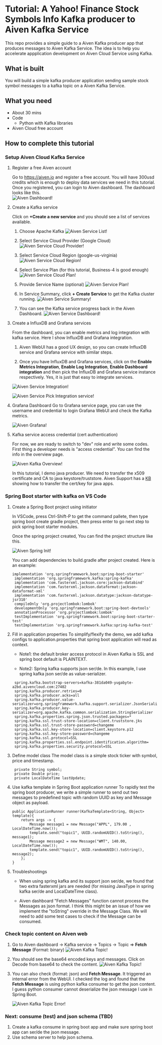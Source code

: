 # Tutorial: A Yahoo! Finance Stock Symbols Info Kafka producer to Aiven Kafka Service

This repo provides a simple guide to a Aiven Kafka producer app that produces messages to Aiven Kafka Service.  The idea is to help you accelerate appplication development on Aiven Cloud Service using Kafka.

## What is built

You will build a simple kafka producer application sending sample stock symbol messages to a kafka topic on a Aiven Kafka Service. 

## What you need

- About 30 mins
- Code
  - Python with Kafka libraries
- Aiven Cloud free account

## How to complete this tutorial

### Setup Aiven Cloud Kafka Service

1. Register a free Aiven account

   Go to https://aiven.io and register a free account. You will have 300usd credits which is enough to deploy data services we need in this tutorial. Once you registered, you can login to Aiven dashboard. The dashboard looks like this.</br>
   ![Aiven Dashboard!](screenshots/a0.JPG)

2. Create a Kafka service

   Click on **+Create a new service** and you should see a list of services available.</br>
   1. Choose Apache Kafka
      ![Aiven Service List!](screenshots/a1.JPG)

   2. Select Service Cloud Provider (Google Cloud)
      ![Aiven Service Cloud Provider!](https://github.com/dbarale/aiven/blob/main/screenshots/a2.JPG)

   3. Select Service Cloud Region (google-us-virginia)
      ![Aiven Service Cloud Region!](https://github.com/dbarale/aiven/blob/main/screenshots/a3.JPG)

   4. Select Service Plan (for this tutorial, Business-4 is good enough)
      ![Aiven Service Cloud Plan!](https://github.com/dbarale/aiven/blob/main/screenshots/a4.JPG)

   5. Provide Service Name (optional)
      ![Aiven Service Plan!](https://github.com/dbarale/aiven/blob/main/a0.JPG)

   6. In Service Summary, click **+ Create Service** to get the Kafka cluster running.
      ![Aiven Service Summary!](https://github.com/dbarale/aiven/blob/main/a0.JPG)

   7. You can see the Kafka service progress back in the Aiven Dashboard.
      ![Aiven Service Dashboard!](https://github.com/dbarale/aiven/blob/main/a0.JPG)

3. Create a InfluxDB and Grafana services

   From the dashboard, you can enable metrics and log integration with kafka service. Here I show InfluxDB and Grafana integration.

   1. Aiven WebUI has a good UX design, so you can create InfluxDB service and Grafana service with similar steps.

   2. Once you have InfluxDB and Grafana services, click on the **Enable Metrics Integration**, **Enable Log Integration**,  **Enable Dashboard integration** and then pick the InfluxDB and Grafana service instance respectively. Yes, it is just that easy to integrate services.</br>

   ![Aiven Service Integration!](screenshots/aiven_kafka_metrics1.png)

   ![Aiven Service Pick Integration service!](screenshots/aiven_kafka_metrics2.png)

4. Grafana Dashboard
   Go to Grafana service page, you can use the username and credential to login Grafana WebUI and check the Kafka metrics. </br>

   ![Aiven Grafana!](screenshots/aiven_grafana.png)

5. Kafka service access credential (cert authentication)

   For now, we are ready to switch to "dev" role and write some codes. First thing a developer needs is "access credential". You can find the info in the overview page.</br>

   ![Aiven Kafka Overview!](screenshots/aiven_kafka_overview.png)
   
   In this tutorial, I demo java producer. We need to transfer the x509 certificate and CA to java keystore/truststore. Aiven Support has a [KB](https://developer.aiven.io/docs/products/kafka/howto/keystore-truststore) showing how to transfer the cert/key for java apps.</br>
### Spring Boot starter with kafka on VS Code

1. Create a Spring Boot project using initiator

   In VSCode, press Ctrl-Shift-P to get the command pallete, then type spring boot create gradle project, then press enter to go next step to pick spring boot starter modules. </br>

     Once the spring project created, You can find the project structure like this.

   ![Aiven Spring Init!](screenshots/aiven_spring_init10.png)

   You can add dependencies to build.gradle after project created. Here is an example: </br>

   ```
   implementation 'org.springframework.boot:spring-boot-starter'
	implementation 'org.springframework.kafka:spring-kafka'
	implementation 'com.fasterxml.jackson.core:jackson-databind'
	implementation 'com.fasterxml.jackson.dataformat:jackson-dataformat-xml'
	implementation 'com.fasterxml.jackson.datatype:jackson-datatype-jsr310'
	compileOnly 'org.projectlombok:lombok'
	developmentOnly 'org.springframework.boot:spring-boot-devtools'
	annotationProcessor 'org.projectlombok:lombok'
	testImplementation 'org.springframework.boot:spring-boot-starter-test'
	testImplementation 'org.springframework.kafka:spring-kafka-test'
   ```

2. Fill in application properties
   To simplify/flexify the demo, we add kafka configs to application.properties that spring boot application will read as context. </br>

   * Note1: the default broker access protocol in Aiven Kafka is SSL and spring boot default is PLAINTEXT.

   * Note2: Spring kafka supports json ser/de. In this example, I use spring kafka json ser/de as value-serializer. 

   ```
    spring.kafka.bootstrap-servers=kafka-381da049-yugabyte-a2bd.aivencloud.com:27402
    spring.kafka.producer.retries=0
    spring.kafka.producer.acks=all
    spring.kafka.producer.value-serializer=org.springframework.kafka.support.serializer.JsonSerializer
    spring.kafka.producer.key-serializer=org.apache.kafka.common.serialization.StringSerializer
    spring.kafka.properties.spring.json.trusted.packages=*
    spring.kafka.ssl.trust-store-location=client.truststore.jks
    spring.kafka.ssl.trust-store-password=changeme
    spring.kafka.ssl.key-store-location=client.keystore.p12
    spring.kafka.ssl.key-store-password=changeme
    spring.kafka.ssl.protocol=SSL
    spring.kafka.properties.ssl.endpoint.identification.algorithm=
    spring.kafka.properties.security.protocol=SSL
   ```

3. Define model class
   The model class is a simple stock ticker with symbol, price and timestamp.

   ```
    private String symbol;
    private Double price;
    private LocalDateTime lastUpdate;
   ```

4. Use kafka template in Spring Boot application runner
   To rapidly test the spring boot producer, we write a simple runner to send out two messages to predefined topic with random UUID as key and Message object as payload.

    ```
	public ApplicationRunner runner(KafkaTemplate<String, Object> template){
		return args -> {
			Message message1 = new Message("APPL", 179.00 , LocalDateTime.now());
			template.send("topic1", UUID.randomUUID().toString(), message1);
			Message message2 = new Message("WMT", 140.00, LocalDateTime.now());
			template.send("topic1", UUID.randomUUID().toString(), message2);
		};
	}
    ```

5. Troubleshootings
   - When using spring kafka and its support json ser/de, we found that two extra fasterxml jars are needed (for missing JavaType in spring kafka ser/de and LocalDateTime class).</br>

   - Aiven dashboard "Fetch Messages" function cannot process the Messages as json format. I think this might be an issue of how we implement the "toString" override in the Message Class. We will need to add some test cases to check if the Message can be consumed. 

### Check topic content on Aiven web

1. Go to Aiven dashboard -> Kafka service -> Topics -> Topic => **Fetch Message** (Format: binary)
   ![Aiven Kafka Topic!](screenshots/aiven_kafka_topics1.png)

2. You should see the base64 encoded keys and messages. Click on Decode from base64 to check the content.
![Aiven Kafka Topic!](screenshots/aiven_kafka_topics2.png)

3. You can also check (format: json) and **Fetch Message**. It triggered an internal error from the WebUI. I checked the log and found that the **Fetch Message** is using python kafka consumer to get the json content. I guess python consumer cannot deserialize the json message I use in Spring Boot.

   ![Aiven Kafka Topic Error!](screenshots/aiven_kafka_topics2_error.png)

### Next: consume (test) and json schema (TBD)

1. Create a kafka consume in spring boot app and make sure spring boot app can ser/de the json message.
2. Use schema server to help json schema.
